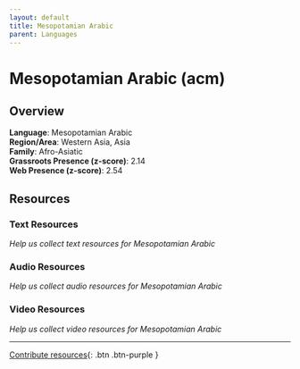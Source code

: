 ```yaml
---
layout: default
title: Mesopotamian Arabic
parent: Languages
---
```


# Mesopotamian Arabic (acm)

## Overview

**Language**: Mesopotamian Arabic  
**Region/Area**: Western Asia, Asia  
**Family**: Afro-Asiatic  
**Grassroots Presence (z-score)**: 2.14  
**Web Presence (z-score)**: 2.54  

## Resources

### Text Resources
*Help us collect text resources for Mesopotamian Arabic*

### Audio Resources
*Help us collect audio resources for Mesopotamian Arabic*

### Video Resources
*Help us collect video resources for Mesopotamian Arabic*

---

[Contribute resources](https://forms.office.com/e/1SfLJx3u1r){: .btn .btn-purple }
